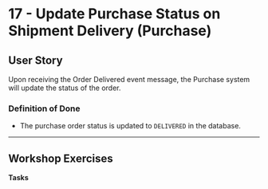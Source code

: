 # 17 - Update Purchase Status on Shipment Delivery (Purchase)

## User Story
Upon receiving the Order Delivered event message, the Purchase system will update the status of the order.

### Definition of Done
- The purchase order status is updated to `DELIVERED` in the database.

---

## Workshop Exercises

**Tasks**
